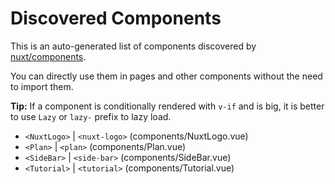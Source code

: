 # Discovered Components

This is an auto-generated list of components discovered by [nuxt/components](https://github.com/nuxt/components).

You can directly use them in pages and other components without the need to import them.

**Tip:** If a component is conditionally rendered with `v-if` and is big, it is better to use `Lazy` or `lazy-` prefix to lazy load.

- `<NuxtLogo>` | `<nuxt-logo>` (components/NuxtLogo.vue)
- `<Plan>` | `<plan>` (components/Plan.vue)
- `<SideBar>` | `<side-bar>` (components/SideBar.vue)
- `<Tutorial>` | `<tutorial>` (components/Tutorial.vue)
